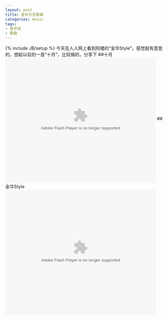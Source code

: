 ```yaml
---
layout: post
title: 金华方言歌曲
categories: music
tags:
- 金华话
- 歌曲
---
```

{% include JB/setup %}
今天在人人网上看到阿楼的“金华Style”，感觉挺有意思的，想起以前的一首“十月”，比较搞的，分享下
##十月
<embed src="http://player.opengg.me/player.php/sid/XMzE3MDY4MA==/v.swf" allowFullScreen="true" quality="high" width="480" height="400" align="middle" allowScriptAccess="always" type="application/x-shockwave-flash"></embed>
##金华Style
<embed src="http://player.opengg.me/player.php/sid/XNDc5Njk1NTQ0/v.swf" allowFullScreen="true" quality="high" width="480" height="400" align="middle" allowScriptAccess="always" type="application/x-shockwave-flash"></embed>
